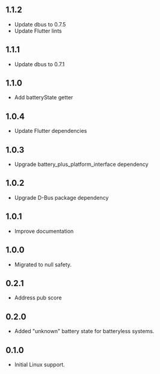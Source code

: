 ## 1.1.2

- Update dbus to 0.7.5
- Update Flutter lints

## 1.1.1

- Update dbus to 0.7.1

## 1.1.0

- Add batteryState getter

## 1.0.4

- Update Flutter dependencies

## 1.0.3

- Upgrade battery_plus_platform_interface dependency

## 1.0.2

- Upgrade D-Bus package dependency

## 1.0.1

- Improve documentation

## 1.0.0

- Migrated to null safety.

## 0.2.1

- Address pub score

## 0.2.0

- Added "unknown" battery state for batteryless systems.

## 0.1.0

- Initial Linux support.

